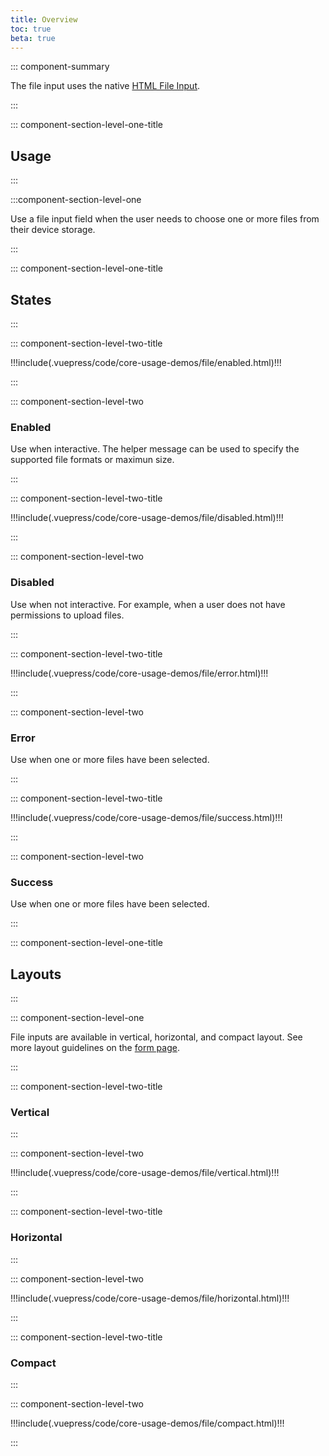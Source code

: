 ```yaml
---
title: Overview
toc: true
beta: true
---
```


::: component-summary

The file input uses the native <a href="https://developer.mozilla.org/en-US/docs/Web/HTML/Element/input/file" target="_blank">HTML File Input</a>.

:::

::: component-section-level-one-title

## Usage

:::

:::component-section-level-one

Use a file input field when the user needs to choose one or more files from their device storage.

:::

::: component-section-level-one-title

## States

:::

<div class="component-section-horizontal">

::: component-section-level-two-title

<div>
!!!include(.vuepress/code/core-usage-demos/file/enabled.html)!!!
</div>

:::

::: component-section-level-two

### Enabled

Use when interactive. The helper message can be used to specify the supported file formats or maximun size.

:::

</div>

<div class="component-section-horizontal">

::: component-section-level-two-title

<div>
!!!include(.vuepress/code/core-usage-demos/file/disabled.html)!!!
</div>

:::

::: component-section-level-two

### Disabled

Use when not interactive. For example, when a user does not have permissions to upload files.

:::

</div>

<div class="component-section-horizontal">

::: component-section-level-two-title

<div>
!!!include(.vuepress/code/core-usage-demos/file/error.html)!!!
</div>

:::

::: component-section-level-two

### Error

Use when one or more files have been selected.

:::

</div>

<div class="component-section-horizontal">

::: component-section-level-two-title

<div>
!!!include(.vuepress/code/core-usage-demos/file/success.html)!!!
</div>

:::

::: component-section-level-two

### Success

Use when one or more files have been selected.

:::

</div>

::: component-section-level-one-title

## Layouts

:::

::: component-section-level-one

File inputs are available in vertical, horizontal, and compact layout. See more layout guidelines on the [form page](/components/form/).

:::

<div class="component-section-horizontal">

::: component-section-level-two-title

### Vertical

:::

::: component-section-level-two

<div>
!!!include(.vuepress/code/core-usage-demos/file/vertical.html)!!!
</div>

:::

</div>

<div class="component-section-horizontal">

::: component-section-level-two-title

### Horizontal

:::

::: component-section-level-two

<div>
!!!include(.vuepress/code/core-usage-demos/file/horizontal.html)!!!
</div>

:::

</div>

<div class="component-section-horizontal">

::: component-section-level-two-title

### Compact

:::

::: component-section-level-two

<div>
!!!include(.vuepress/code/core-usage-demos/file/compact.html)!!!
</div>

:::

</div>
